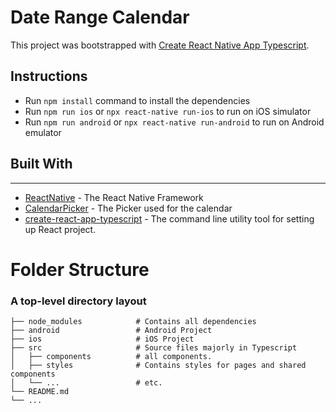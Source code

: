 Date Range Calendar
============================

This project was bootstrapped with [Create React Native App Typescript](https://reactnative.dev/docs/typescript).

## Instructions

- Run `npm install` command to install the dependencies
- Run `npm run ios` or `npx react-native run-ios`  to run on iOS simulator
- Run `npm run android` or `npx react-native run-android` to run on Android emulator
## Built With
---

- [ReactNative](https://reactnative.dev/) - The React Native Framework
- [CalendarPicker](https://github.com/stephy/CalendarPicker/) - The Picker used for the calendar
- [create-react-app-typescript](https://create-react-app.dev/docs/adding-typescript/) - The command line utility tool for setting up React project.

Folder Structure 
============================
### A top-level directory layout
    ├── node_modules            # Contains all dependencies
    ├── android                 # Android Project
    ├── ios                     # iOS Project
    ├── src                     # Source files majorly in Typescript
    │   ├── components          # all components.
    │   ├── styles              # Contains styles for pages and shared components
    │   └── ...                 # etc.
    └── README.md
    └── ...
